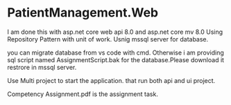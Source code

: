 # PatientManagement.Web
I am done this with asp.net core web api 8.0 and asp.net core mv 8.0
Using Repository Pattern with unit of work.
Usnig mssql server for database.

you can migrate database from vs code with cmd.
Otherwise i am providing sql script named AssignmentScript.bak for the database.Please download it restrore in mssql server.

Use Multi project to start the application.
that run both api and ui project.

Competency Assignment.pdf is the assignment task.
